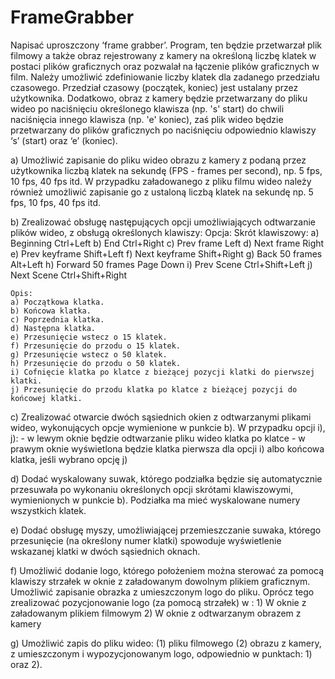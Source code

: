 # FrameGrabber

Napisać uproszczony ‘frame grabber’. Program, ten będzie przetwarzał plik filmowy a także obraz
rejestrowany z kamery na określoną liczbę klatek w postaci plików graficznych oraz pozwalał na łączenie
plików graficznych w film. Należy umożliwić zdefiniowanie liczby klatek dla zadanego przedziału
czasowego. Przedział czasowy (początek, koniec) jest ustalany przez użytkownika. Dodatkowo, obraz z
kamery będzie przetwarzany do pliku wideo po naciśnięciu określonego klawisza (np. 's' start) do chwili
naciśnięcia innego klawisza (np. 'e' koniec), zaś plik wideo będzie przetwarzany do plików graficznych po
naciśnięciu odpowiednio klawiszy ‘s’ (start) oraz ‘e’ (koniec).

a) Umożliwić zapisanie do pliku wideo obrazu z kamery z podaną przez użytkownika liczbą klatek na
   sekundę (FPS - frames per second), np. 5 fps, 10 fps, 40 fps itd. W przypadku załadowanego z pliku
   filmu wideo należy również umożliwić zapisanie go z ustaloną liczbą klatek na sekundę np. 5 fps, 10 fps, 40 fps itd.

b) Zrealizować obsługę następujących opcji umożliwiających odtwarzanie plików wideo, z obsługą określonych klawiszy:
	Opcja: Skrót klawiszowy:
	a) Beginning Ctrl+Left
	b) End Ctrl+Right
	c) Prev frame Left 
	d) Next frame Right
	e) Prev keyframe Shift+Left
	f) Next keyframe Shift+Right
	g) Back 50 frames Alt+Left
	h) Forward 50 frames Page Down
	i) Prev Scene Ctrl+Shift+Left
	j) Next Scene Ctrl+Shift+Right

	Opis:
	a) Początkowa klatka.
	b) Końcowa klatka.
	c) Poprzednia klatka.
	d) Następna klatka.
	e) Przesunięcie wstecz o 15 klatek.
	f) Przesunięcie do przodu o 15 klatek.
	g) Przesunięcie wstecz o 50 klatek.
	h) Przesunięcie do przodu o 50 klatek.
	i) Cofnięcie klatka po klatce z bieżącej pozycji klatki do pierwszej klatki.
	j) Przesunięcie do przodu klatka po klatce z bieżącej pozycji do końcowej klatki.

c) Zrealizować otwarcie dwóch sąsiednich okien z odtwarzanymi plikami wideo, wykonujących opcje
   wymienione w punkcie b). W przypadku opcji i), j):
   	- w lewym oknie będzie odtwarzanie pliku wideo klatka po klatce
 	- w prawym oknie wyświetlona będzie klatka pierwsza dla opcji i) albo końcowa klatka, jeśli wybrano opcję j)

d) Dodać wyskalowany suwak, którego podziałka będzie się automatycznie przesuwała po wykonaniu
   określonych opcji skrótami klawiszowymi, wymienionych w punkcie b). Podziałka ma mieć wyskalowane numery wszystkich klatek.

e) Dodać obsługę myszy, umożliwiającej przemieszczanie suwaka, którego przesunięcie (na określony numer klatki) 
   spowoduje wyświetlenie wskazanej klatki w dwóch sąsiednich oknach.

f) Umożliwić dodanie logo, którego położeniem można sterować za pomocą klawiszy strzałek w oknie z
   załadowanym dowolnym plikiem graficznym. Umożliwić zapisanie obrazka z umieszczonym logo do pliku.
   Oprócz tego zrealizować pozycjonowanie logo (za pomocą strzałek) w :
	1) W oknie z załadowanym plikiem filmowym
	2) W oknie z odtwarzanym obrazem z kamery

g) Umożliwić zapis do pliku wideo: 
   (1) pliku filmowego 
   (2) obrazu z kamery, z umieszczonym i wypozycjonowanym logo, odpowiednio w punktach: 1) oraz 2).
